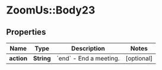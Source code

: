 # ZoomUs::Body23

## Properties
Name | Type | Description | Notes
------------ | ------------- | ------------- | -------------
**action** | **String** | &#x60;end&#x60; - End a meeting. | [optional] 


